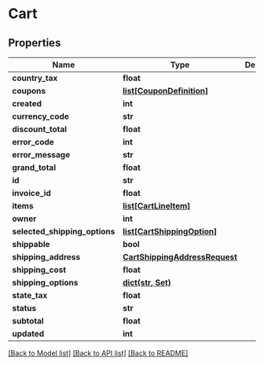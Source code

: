 # Cart

## Properties
Name | Type | Description | Notes
------------ | ------------- | ------------- | -------------
**country_tax** | **float** |  | [optional] 
**coupons** | [**list[CouponDefinition]**](CouponDefinition.md) |  | [optional] 
**created** | **int** |  | [optional] 
**currency_code** | **str** |  | [optional] 
**discount_total** | **float** |  | [optional] 
**error_code** | **int** |  | [optional] 
**error_message** | **str** |  | [optional] 
**grand_total** | **float** |  | [optional] 
**id** | **str** |  | [optional] 
**invoice_id** | **float** |  | [optional] 
**items** | [**list[CartLineItem]**](CartLineItem.md) |  | [optional] 
**owner** | **int** |  | [optional] 
**selected_shipping_options** | [**list[CartShippingOption]**](CartShippingOption.md) |  | [optional] 
**shippable** | **bool** |  | [optional] 
**shipping_address** | [**CartShippingAddressRequest**](CartShippingAddressRequest.md) |  | [optional] 
**shipping_cost** | **float** |  | [optional] 
**shipping_options** | [**dict(str, Set)**](Set.md) |  | [optional] 
**state_tax** | **float** |  | [optional] 
**status** | **str** |  | [optional] 
**subtotal** | **float** |  | [optional] 
**updated** | **int** |  | [optional] 

[[Back to Model list]](../README.md#documentation-for-models) [[Back to API list]](../README.md#documentation-for-api-endpoints) [[Back to README]](../README.md)


